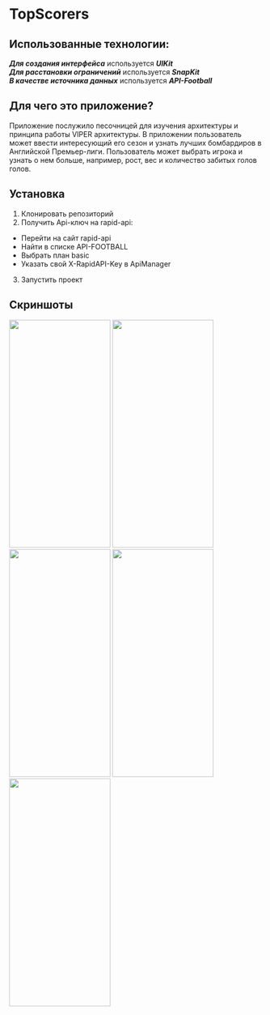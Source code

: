 # TopScorers
## Использованные технологии:
***Для создания интерфейса*** используется ***UIKit***   
***Для расстановки ограничений*** используется ***SnapKit***  
***В качестве источника данных*** используется ***API-Football***   
## Для чего это приложение?
Приложение послужило песочницей для изучения архитектуры и принципа работы VIPER архитектуры. В приложении пользователь может ввести интересующий его сезон и узнать лучших бомбардиров в Английской Премьер-лиги.
Пользователь может выбрать игрока и узнать о нем больше, например, рост, вес и количество забитых голов голов. 
## Установка
1. Клонировать репозиторий
2. Получить Api-ключ на rapid-api:
  - Перейти на сайт rapid-api
  - Найти в списке API-FOOTBALL
  - Выбрать план basic
  - Указать свой X-RapidAPI-Key в ApiManager
3. Запустить проект  
## Скриншоты  
<img src="https://github.com/kistalex/TopScorers/assets/50806791/22058fec-076c-4b22-8ec0-5f5b6575f5c7" width="200" height="450">  
<img src="https://github.com/kistalex/TopScorers/assets/50806791/d6bfbbfa-5b73-4b12-9991-954c12ea99b2" width="200" height="450">
<img src="https://github.com/kistalex/TopScorers/assets/50806791/4ccd9a50-40b4-4ceb-a98f-663650a651c6" width="200" height="450">
<img src="https://github.com/kistalex/TopScorers/assets/50806791/993ed6a2-4e35-4b9a-9eba-b2d8db9cf72a" width="200" height="450">
<img src="https://github.com/kistalex/TopScorers/assets/50806791/adf4c260-7d54-47ea-b7b9-59984152b390" width="200" height="450">
